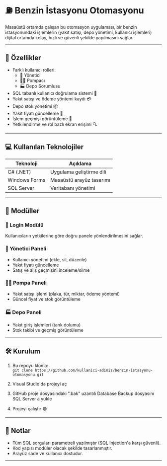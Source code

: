 # ⛽ Benzin İstasyonu Otomasyonu

Masaüstü ortamda çalışan bu otomasyon uygulaması, bir benzin istasyonundaki işlemlerin (yakıt satışı, depo yönetimi, kullanıcı işlemleri) dijital ortamda kolay, hızlı ve güvenli şekilde yapılmasını sağlar.  

---

## 🚀 Özellikler

- Farklı kullanıcı rolleri:
  - 👑 Yönetici
  - 🧑‍🔧 Pompacı
  - 🏭 Depo Sorumlusu
- SQL tabanlı kullanıcı doğrulama sistemi 🔐
- Yakıt satışı ve ödeme yöntemi kaydı 💳
- Depo stok yönetimi 📦
- Yakıt fiyatı güncelleme 🔧
- İşlem geçmişi görüntüleme 🧾
- Yetkilendirme ve rol bazlı ekran erişimi 🔍

---

## 💻 Kullanılan Teknolojiler

| Teknoloji        | Açıklama                    |
|------------------|-----------------------------|
| C# (.NET)         | Uygulama geliştirme dili     |
| Windows Forms    | Masaüstü arayüz tasarımı     |
| SQL Server       | Veritabanı yönetimi          |

---

## 🧩 Modüller

### 🔐 Login Modülü
Kullanıcıların yetkilerine göre doğru panele yönlendirilmesini sağlar.

### 👑 Yönetici Paneli
- Kullanıcı yönetimi (ekle, sil, düzenle)
- Yakıt fiyatı güncelleme
- Satış ve alış geçmişini inceleme/silme

### 🧑‍🔧 Pompa Paneli
- Yakıt satışı işlemi (plaka, tür, miktar, ödeme yöntemi)
- Güncel fiyat ve stok görüntüleme

### 🏭 Depo Paneli
- Yakıt giriş işlemleri (tank dolumu)
- Stok takibi ve geçmiş görüntüleme

---

## 🛠️ Kurulum

1. Bu repoyu klonla:  
   `git clone https://github.com/kullanici-adiniz/benzin-istasyonu-otomasyonu.git`

2. Visual Studio'da projeyi aç

3. GitHub proje dosyasındaki ".bak" uzantılı Database Backup dosyasını 
   SQL Server a yükle 
  
4. Projeyi çalıştır 🟢

---

## 📌 Notlar

- Tüm SQL sorguları parametreli yazılmıştır (SQL Injection'a karşı güvenli).
- Kod yapısı modüler olacak şekilde tasarlanmıştır.
- Arayüz sade ve kullanıcı dostudur.

---
